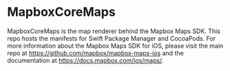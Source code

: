 # MapboxCoreMaps

MapboxCoreMaps is the map renderer behind the Mapbox Maps SDK. This repo hosts the manifests for Swift Package Manager and CocoaPods. For more information about the Mapbox Maps SDK for iOS, please visit the main repo at https://github.com/mapbox/mapbox-maps-ios and the documentation at https://docs.mapbox.com/ios/maps/.

